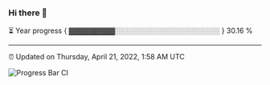 ### Hi there 👋

⏳ Year progress { ▓▓▓▓▓▓▓▓▓░░░░░░░░░░░░░░░░░░░░░ } 30.16 %

---

⏰ Updated on Thursday, April 21, 2022, 1:58 AM UTC

![Progress Bar CI](https://github.com/arthurbuhl/arthurbuhl/workflows/Progress%20Bar%20CI/badge.svg)
